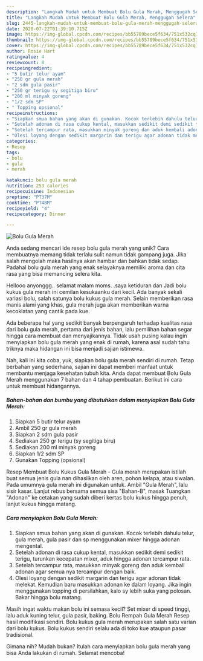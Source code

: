 ```yaml
---
description: "Langkah Mudah untuk Membuat Bolu Gula Merah, Menggugah Selera"
title: "Langkah Mudah untuk Membuat Bolu Gula Merah, Menggugah Selera"
slug: 2445-langkah-mudah-untuk-membuat-bolu-gula-merah-menggugah-selera
date: 2020-07-22T01:39:10.715Z
image: https://img-global.cpcdn.com/recipes/bb55789bece5f634/751x532cq70/bolu-gula-merah-foto-resep-utama.jpg
thumbnail: https://img-global.cpcdn.com/recipes/bb55789bece5f634/751x532cq70/bolu-gula-merah-foto-resep-utama.jpg
cover: https://img-global.cpcdn.com/recipes/bb55789bece5f634/751x532cq70/bolu-gula-merah-foto-resep-utama.jpg
author: Rosie Hart
ratingvalue: 4
reviewcount: 8
recipeingredient:
- "5 butir telur ayam"
- "250 gr gula merah"
- "2 sdm gula pasir"
- "250 gr terigu sy segitiga biru"
- "200 ml minyak goreng"
- "1/2 sdm SP"
- " Topping opsional"
recipeinstructions:
- "Siapkan smua bahan yang akan di gunakan. Kocok terlebih dahulu telur, gula merah, gula pasir dan sp menggunakan mixer hingga adonan mengental."
- "Setelah adonan di rasa cukup kental, masukkan sedikit demi sedikit terigu, turunkan kecepatan mixer, aduk hingga adonan tercampur rata."
- "Setelah tercampur rata, masukkan minyak goreng dan aduk kembali adonan agar semua nya tercampur dengan baik."
- "Olesi loyang dengan sedikit margarin dan terigu agar adonan tidak melekat. Kemudian baru masukkan adonan ke dalam loyang. Jika ingin menggunakan topping di persilahkan, kalo sy lebih suka yang polosan. Bakar hingga bolu matang."
categories:
- Resep
tags:
- bolu
- gula
- merah

katakunci: bolu gula merah 
nutrition: 253 calories
recipecuisine: Indonesian
preptime: "PT37M"
cooktime: "PT48M"
recipeyield: "4"
recipecategory: Dinner

---
```



![Bolu Gula Merah](https://img-global.cpcdn.com/recipes/bb55789bece5f634/751x532cq70/bolu-gula-merah-foto-resep-utama.jpg)

Anda sedang mencari ide resep bolu gula merah yang unik? Cara membuatnya memang tidak terlalu sulit namun tidak gampang juga. Jika salah mengolah maka hasilnya akan hambar dan bahkan tidak sedap. Padahal bolu gula merah yang enak selayaknya memiliki aroma dan cita rasa yang bisa memancing selera kita.

Hellooo anyonggg.. selamat malam moms. .saya ketiduran dan Jadi bolu kukus gula merah ini cemilan kesukaanku dari kecil. Ada banyak sekali variasi bolu, salah satunya bolu kukus gula merah. Selain memberikan rasa manis alami yang khas, gula merah juga akan memberikan warna kecoklatan yang cantik pada kue.

Ada beberapa hal yang sedikit banyak berpengaruh terhadap kualitas rasa dari bolu gula merah, pertama dari jenis bahan, lalu pemilihan bahan segar hingga cara membuat dan menyajikannya. Tidak usah pusing kalau ingin menyiapkan bolu gula merah yang enak di rumah, karena asal sudah tahu triknya maka hidangan ini bisa menjadi sajian istimewa.


Nah, kali ini kita coba, yuk, siapkan bolu gula merah sendiri di rumah. Tetap berbahan yang sederhana, sajian ini dapat memberi manfaat untuk membantu menjaga kesehatan tubuh kita. Anda dapat membuat Bolu Gula Merah menggunakan 7 bahan dan 4 tahap pembuatan. Berikut ini cara untuk membuat hidangannya.

<!--inarticleads1-->

##### Bahan-bahan dan bumbu yang dibutuhkan dalam menyiapkan Bolu Gula Merah:

1. Siapkan 5 butir telur ayam
1. Ambil 250 gr gula merah
1. Siapkan 2 sdm gula pasir
1. Sediakan 250 gr terigu (sy segitiga biru)
1. Sediakan 200 ml minyak goreng
1. Siapkan 1/2 sdm SP
1. Gunakan  Topping (opsional)


Resep Membuat Bolu Kukus Gula Merah - Gula merah merupakan istilah buat semua jenis gula nan dihasilkan oleh aren, pohon kelapa, atau siwalan. Pada umumnya gula merah ini digunakan untuk. Ambil &#34;Gula Merah&#34;, lalu sisir kasar. Lanjut rebus bersama semua sisa &#34;Bahan-B&#34;, masak Tuangkan &#34;Adonan&#34; ke cetakan yang sudah diberi kertas bolu kukus hingga penuh, lanjut kukus hingga matang. 

<!--inarticleads2-->

##### Cara menyiapkan Bolu Gula Merah:

1. Siapkan smua bahan yang akan di gunakan. Kocok terlebih dahulu telur, gula merah, gula pasir dan sp menggunakan mixer hingga adonan mengental.
1. Setelah adonan di rasa cukup kental, masukkan sedikit demi sedikit terigu, turunkan kecepatan mixer, aduk hingga adonan tercampur rata.
1. Setelah tercampur rata, masukkan minyak goreng dan aduk kembali adonan agar semua nya tercampur dengan baik.
1. Olesi loyang dengan sedikit margarin dan terigu agar adonan tidak melekat. Kemudian baru masukkan adonan ke dalam loyang. Jika ingin menggunakan topping di persilahkan, kalo sy lebih suka yang polosan. Bakar hingga bolu matang.


Masih ingat waktu makan bolu ini semasa kecil? Set mixer di speed tinggi, lalu aduk kuning telur, gula pasir, baking. Bolu Rempah Gula Merah Resep hasil modifikasi sendiri. Bolu kukus gula merah merupakan salah satu varian dari bolu kukus. Bolu kukus sendiri selalu ada di toko kue ataupun pasar tradisional. 

Gimana nih? Mudah bukan? Itulah cara menyiapkan bolu gula merah yang bisa Anda lakukan di rumah. Selamat mencoba!

